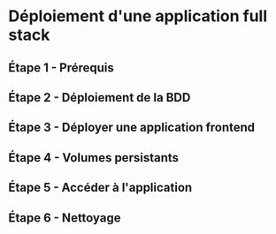 # Déploiement d'une application full stack

## Étape 1 - Prérequis

## Étape 2 - Déploiement de la BDD

## Étape 3 - Déployer une application frontend

## Étape 4 - Volumes persistants

## Étape 5 - Accéder à l'application

## Étape 6 - Nettoyage